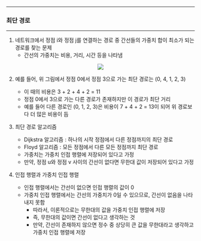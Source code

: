 -----
### 최단 경로
-----
1. 네트워크에서 정점 i와 정점 j를 연결하는 경로 중 간선들의 가중치 합이 최소가 되는 경로를 찾는 문제
   - 간선의 가중치는 비용, 거리, 시간 등을 나타냄
<div align="center">
<img src="https://github.com/user-attachments/assets/bcf98d20-c260-4c75-be68-e0cea453c80c">
</div>

2. 예를 들어, 위 그림에서 정점 0에서 정점 3으로 가는 최단 경로는 (0, 4, 1, 2, 3)
   - 이 때의 비용은 3 + 2 + 4 + 2 = 11
   - 정점 0에서 3으로 가는 다른 경로가 존재하지만 이 경로가 최단 거리
   - 예를 들어 다른 경로인 (0, 1, 2, 3)은 비용이 7 + 4 + 2 = 13이 되어 위 경로보다 더 많은 비용이 듬

3. 최단 경로 알고리즘
   - Dijkstra 알고리즘 : 하나의 시작 정점에서 다른 정점까지의 최단 경로
   - Floyd 알고리즘 : 모든 정점에서 다른 모든 정점까지 최단 경로
   - 가중치는 가중치 인접 행렬에 저장되어 있다고 가정
   - 만약, 정점 u와 정점 v 사이의 간선이 없다면 무한대 값이 저장되어 있다고 가정

4. 인접 행렬과 가중치 인접 행렬
   - 인접 행렬에서는 간선이 없으면 인접 행렬의 값이 0
   - 가중치 인접 행렬에서는 간선의 가중치가 0일 수 있으므로, 간선이 없음을 나타내지 못함
     + 따라서, 이론적으로는 무한대의 값을 가중치 인접 행렬에 저장
     + 즉, 무한대의 값이면 간선이 없다고 생각하는 것
     + 만약, 간선이 존재하지 않으면 정수 중 상당히 큰 값을 무한대라고 생각하고 가중치 인접 행렬에 저장
